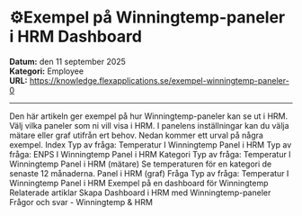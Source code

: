 # ⚙️Exempel på Winningtemp-paneler i HRM Dashboard

**Datum:** den 11 september 2025  
**Kategori:** Employee  
**URL:** https://knowledge.flexapplications.se/exempel-winningtemp-paneler-0

---

Den här artikeln ger exempel på hur Winningtemp-paneler kan se ut i HRM.
Välj vilka paneler som ni vill visa i HRM. I panelens inställningar kan du välja mätare eller graf utifrån ert behov. Nedan kommer ett urval på några exempel.
Index
Typ av fråga: Temperatur
I Winningtemp
Panel i HRM
Typ av fråga: ENPS
I Winningtemp
Panel i HRM
Kategori
Typ av fråga: Temperatur
I Winningtemp
Panel i HRM (mätare)
Se temperaturen för en kategori de senaste 12 månaderna.
Panel i HRM (graf)
Fråga
Typ av fråga: Temperatur
I Winningtemp
Panel i HRM
Exempel på en dashboard för Winningtemp
Relaterade artiklar
Skapa Dashboard i HRM med Winningtemp-paneler
Frågor och svar - Winningtemp & HRM
